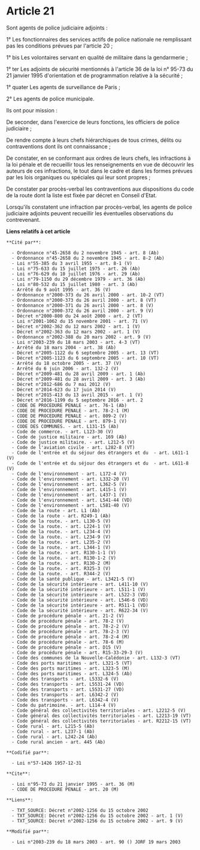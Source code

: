 # Article 21

Sont agents de police judiciaire adjoints :

1° Les fonctionnaires des services actifs de police nationale ne remplissant pas les conditions prévues par l'article 20 ;

1° bis Les volontaires servant en qualité de militaire dans la gendarmerie ;

1° ter Les adjoints de sécurité mentionnés à l'article 36 de la loi n° 95-73 du 21 janvier 1995 d'orientation et de
programmation relative à la sécurité ;

1° quater Les agents de surveillance de Paris ;

2° Les agents de police municipale.

Ils ont pour mission :

De seconder, dans l'exercice de leurs fonctions, les officiers de police judiciaire ;

De rendre compte à leurs chefs hiérarchiques de tous crimes, délits ou contraventions dont ils ont connaissance ;

De constater, en se conformant aux ordres de leurs chefs, les infractions à la loi pénale et de recueillir tous les
renseignements en vue de découvrir les auteurs de ces infractions, le tout dans le cadre et dans les formes prévues par les
lois organiques ou spéciales qui leur sont propres ;

De constater par procès-verbal les contraventions aux dispositions du code de la route dont la liste est fixée par décret en
Conseil d'Etat.

Lorsqu'ils constatent une infraction par procès-verbal, les agents de police judiciaire adjoints peuvent recueillir les
éventuelles observations du contrevenant.

**Liens relatifs à cet article**

	**Cité par**:

	  - Ordonnance n°45-2658 du 2 novembre 1945 - art. 8 (Ab)
	  - Ordonnance n°45-2658 du 2 novembre 1945 - art. 8-2 (Ab)
	  - Loi n°55-385 du 3 avril 1955 - art. 8-1 (V)
	  - Loi n°75-633 du 15 juillet 1975 - art. 26 (Ab)
	  - Loi n°76-629 du 10 juillet 1976 - art. 29 (Ab)
	  - Loi n°79-1150 du 29 décembre 1979 - art. 36 (Ab)
	  - Loi n°80-532 du 15 juillet 1980 - art. 3 (Ab)
	  - Arrêté du 9 août 1995 - art. 36 (V)
	  - Ordonnance n°2000-373 du 26 avril 2000 - art. 10-2 (VT)
	  - Ordonnance n°2000-373 du 26 avril 2000 - art. 8 (VT)
	  - Ordonnance n°2000-371 du 26 avril 2000 - art. 8 (V)
	  - Ordonnance n°2000-372 du 26 avril 2000 - art. 9 (V)
	  - Décret n°2000-800 du 24 août 2000 - art. 2 (VT)
	  - Loi n°2001-1062 du 15 novembre 2001 - art. 71 (V)
	  - Décret n°2002-362 du 12 mars 2002 - art. 1 (V)
	  - Décret n°2002-363 du 12 mars 2002 - art. 1 (V)
	  - Ordonnance n°2002-388 du 20 mars 2002 - art. 9 (V)
	  - Loi n°2003-239 du 18 mars 2003 - art. 4-3 (VT)
	  - Arrêté du 18 mars 2004 - art. 38 (Ab)
	  - Décret n°2005-1122 du 6 septembre 2005 - art. 13 (VT)
	  - Décret n°2005-1123 du 6 septembre 2005 - art. 10 (VT)
	  - Arrêté du 18 octobre 2005 - art. 37 (V)
	  - Arrêté du 6 juin 2006 - art. 132-2 (V)
	  - Décret n°2009-481 du 28 avril 2009 - art. 1 (Ab)
	  - Décret n°2009-481 du 28 avril 2009 - art. 3 (Ab)
	  - Décret n°2012-686 du 7 mai 2012 (V)
	  - Décret n°2014-623 du 17 juin 2014 (V)
	  - Décret n°2015-413 du 13 avril 2015 - art. 1 (V)
	  - Décret n°2016-1199 du 5 septembre 2016 - art. 2
	  - CODE DE PROCEDURE PENALE - art. 76-1 (Ab)
	  - CODE DE PROCEDURE PENALE - art. 78-2-1 (M)
	  - CODE DE PROCEDURE PENALE - art. 809-2 (V)
	  - CODE DE PROCEDURE PENALE - art. 879-1 (V)
	  - CODE DES COMMUNES. - art. L131-15 (Ab)
	  - Code de commerce. - art. L123-30 (V)
	  - Code de justice militaire - art. 169 (Ab)
	  - Code de justice militaire. - art. L212-5 (V)
	  - Code de l'aviation civile - art. L282-8 (VT)
	  - Code de l'entrée et du séjour des étrangers et du  - art. L611-1 (V)
	  - Code de l'entrée et du séjour des étrangers et du  - art. L611-8 (V)
	  - Code de l'environnement - art. L172-4 (V)
	  - Code de l'environnement - art. L332-20 (V)
	  - Code de l'environnement - art. L362-5 (V)
	  - Code de l'environnement - art. L415-1 (V)
	  - Code de l'environnement - art. L437-1 (V)
	  - Code de l'environnement - art. L541-44 (VD)
	  - Code de l'environnement - art. L581-40 (V)
	  - Code de la route - art. L1 (Ab)
	  - Code de la route - art. R249-1 (Ab)
	  - Code de la route. - art. L130-5 (V)
	  - Code de la route. - art. L224-1 (V)
	  - Code de la route. - art. L234-4 (V)
	  - Code de la route. - art. L234-9 (V)
	  - Code de la route. - art. L235-2 (V)
	  - Code de la route. - art. L344-1 (V)
	  - Code de la route. - art. R130-1-1 (V)
	  - Code de la route. - art. R130-1-2 (V)
	  - Code de la route. - art. R130-2 (M)
	  - Code de la route. - art. R325-3 (V)
	  - Code de la route. - art. R344-2 (V)
	  - Code de la santé publique - art. L3421-5 (V)
	  - Code de la sécurité intérieure - art. L411-10 (V)
	  - Code de la sécurité intérieure - art. L511-1 (V)
	  - Code de la sécurité intérieure - art. L522-3 (VD)
	  - Code de la sécurité intérieure - art. L546-6 (VD)
	  - Code de la sécurité intérieure - art. R511-1 (VD)
	  - Code de la sécurité intérieure - art. R622-34 (V)
	  - Code de procédure pénale - art. 21-2 (V)
	  - Code de procédure pénale - art. 78-2 (V)
	  - Code de procédure pénale - art. 78-2-2 (V)
	  - Code de procédure pénale - art. 78-2-3 (V)
	  - Code de procédure pénale - art. 78-2-4 (M)
	  - Code de procédure pénale - art. 78-6 (M)
	  - Code de procédure pénale - art. D15 (V)
	  - Code de procédure pénale - art. R15-33-29-3 (V)
	  - Code des communes de la Nouvelle-Calédonie - art. L132-3 (VT)
	  - Code des ports maritimes - art. L321-5 (VT)
	  - Code des ports maritimes - art. L323-5 (M)
	  - Code des ports maritimes - art. L324-5 (Ab)
	  - Code des transports - art. L5332-6 (V)
	  - Code des transports - art. L5531-24 (VD)
	  - Code des transports - art. L5531-27 (VD)
	  - Code des transports - art. L6342-2 (V)
	  - Code des transports - art. L6342-4 (V)
	  - Code du patrimoine. - art. L114-4 (V)
	  - Code général des collectivités territoriales - art. L2212-5 (V)
	  - Code général des collectivités territoriales - art. L2213-19 (VT)
	  - Code général des collectivités territoriales - art. R2212-15 (VT)
	  - Code rural - art. L215-5 (Ab)
	  - Code rural - art. L237-1 (Ab)
	  - Code rural - art. L242-24 (Ab)
	  - Code rural ancien - art. 445 (Ab)

	**Codifié par**:

	  - Loi n°57-1426 1957-12-31

	**Cite**:

	  - Loi n°95-73 du 21 janvier 1995 - art. 36 (M)
	  - CODE DE PROCEDURE PENALE - art. 20 (M)

	**Liens**:

	  - TXT_SOURCE: Décret n°2002-1256 du 15 octobre 2002
	  - TXT_SOURCE: Décret n°2002-1256 du 15 octobre 2002 - art. 1 (V)
	  - TXT_SOURCE: Décret n°2002-1256 du 15 octobre 2002 - art. 9 (V)

	**Modifié par**:

	  - Loi n°2003-239 du 18 mars 2003 - art. 90 () JORF 19 mars 2003
